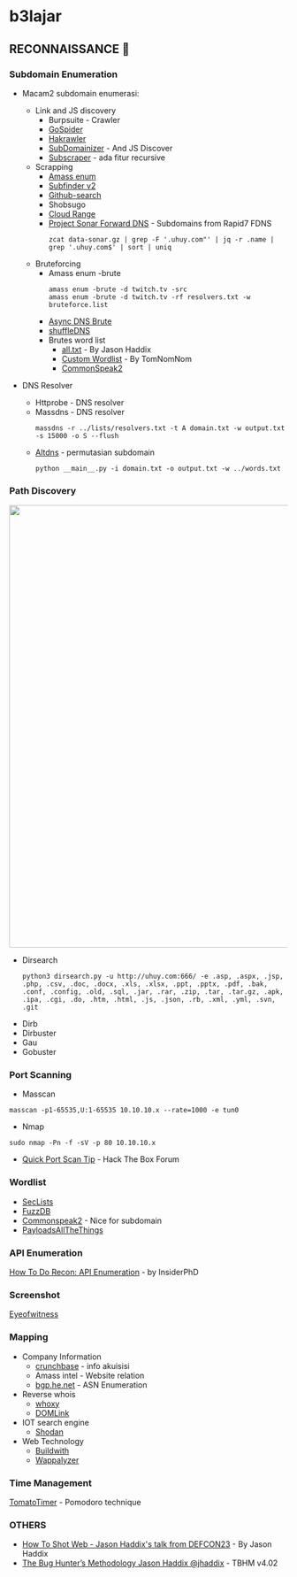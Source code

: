 # b3lajar

## RECONNAISSANCE :crystal_ball:

### Subdomain Enumeration
- Macam2 subdomain enumerasi:
  - Link and JS discovery
    - Burpsuite - Crawler
    - [GoSpider](https://github.com/jaeles-project/gospider)
    - [Hakrawler](https://github.com/hakluke/hakrawler)
    - [SubDomainizer](https://github.com/nsonaniya2010/SubDomainizer) - And JS Discover
    - [Subscraper](https://github.com/Cillian-Collins/subscraper) - ada fitur recursive
  - Scrapping
    - [Amass enum](https://github.com/OWASP/Amass)
    - [Subfinder v2](https://github.com/projectdiscovery/subfinder)
    - [Github-search](https://github.com/gwen001/github-search)
    - Shobsugo
    - [Cloud Range](https://www.daehee.com/scan-aws-ip-ssl-certificates/)
    - [Project Sonar Forward DNS](https://opendata.rapid7.com/sonar.fdns_v2/) - Subdomains from Rapid7 FDNS
      ```
      zcat data-sonar.gz | grep -F '.uhuy.com"' | jq -r .name | grep '.uhuy.com$' | sort | uniq
      
      ```
  - Bruteforcing
    - Amass enum -brute
      ```
      amass enum -brute -d twitch.tv -src
      amass enum -brute -d twitch.tv -rf resolvers.txt -w bruteforce.list
      ```
    - [Async DNS Brute](https://github.com/blark/aiodnsbrute)
    - [shuffleDNS](https://github.com/projectdiscovery/shuffledns)
    - Brutes word list
      - [all.txt](https://gist.github.com/jhaddix/86a06c5dc309d08580a018c66354a056) - By Jason Haddix
      - [Custom Wordlist](https://www.twitch.tv/videos/649748420?t=0h28m34s) - By TomNomNom
      - [CommonSpeak2](#Wordlist)
      
- DNS Resolver
  - Httprobe - DNS resolver
  - Massdns - DNS resolver
    ```
    massdns -r ../lists/resolvers.txt -t A domain.txt -w output.txt -s 15000 -o S --flush
    ```
  - [Altdns](https://github.com/infosec-au/altdns) - permutasian subdomain
    ```
    python __main__.py -i domain.txt -o output.txt -w ../words.txt
    ```

### Path Discovery

 <p align="center"><img src="https://user-images.githubusercontent.com/52058660/90960320-1335ac00-e4cb-11ea-8887-70130a069fe3.png" width="800"></p>
 
- Dirsearch</br>
  ```
  python3 dirsearch.py -u http://uhuy.com:666/ -e .asp, .aspx, .jsp, .php, .csv, .doc, .docx, .xls, .xlsx, .ppt, .pptx, .pdf, .bak, .conf, .config, .old, .sql, .jar, .rar, .zip, .tar, .tar.gz, .apk, .ipa, .cgi, .do, .htm, .html, .js, .json, .rb, .xml, .yml, .svn, .git
  ```
- Dirb
- Dirbuster
- Gau
- Gobuster

### Port Scanning
- Masscan
```
masscan -p1-65535,U:1-65535 10.10.10.x --rate=1000 -e tun0
```
- Nmap
```
sudo nmap -Pn -f -sV -p 80 10.10.10.x
```
- [Quick Port Scan Tip](https://forum.hackthebox.eu/discussion/927/quick-port-scan-tip) - Hack The Box Forum

### Wordlist
- [SecLists](https://github.com/danielmiessler/SecLists)
- [FuzzDB](https://github.com/fuzzdb-project/fuzzdb)
- [Commonspeak2](https://github.com/assetnote/commonspeak2-wordlists) - Nice for subdomain
- [PayloadsAllTheThings](https://github.com/swisskyrepo/PayloadsAllTheThings)
    
### API Enumeration
[How To Do Recon: API Enumeration](https://www.youtube.com/watch?v=fvcKwUS4PTE&t=267s) - by InsiderPhD
  
### Screenshot
[Eyeofwitness](https://github.com/FortyNorthSecurity/EyeWitness)

### Mapping
  - Company Information
    - [crunchbase](https://www.crunchbase.com) - info akuisisi
    - Amass intel - Website relation
    - [bgp.he.net](https://bgp.he.net) - ASN Enumeration
  - Reverse whois
    - [whoxy](https://www.whoxy.com/)
    - [DOMLink](https://github.com/vysecurity/DomLink)
  - IOT search engine
    - [Shodan](https://www.shodan.io/)
  - Web Technology
    - [Buildwith](https://pro.builtwith.com/)
    - [Wappalyzer](https://www.wappalyzer.com/)

### Time Management</br>
[TomatoTimer](https://tomato-timer.com/) - Pomodoro technique

### OTHERS
- [How To Shot Web - Jason Haddix's talk from DEFCON23](https://www.youtube.com/watch?v=VtFuAH19Qz0) - By Jason Haddix
- [The Bug Hunter’s Methodology Jason Haddix @jhaddix](https://www.youtube.com/watch?v=gIz_yn0Uvb8) - TBHM v4.02
